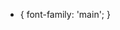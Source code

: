 * { font-family: 'main'; } <!--- For CSS -->

<style>
  
    @font-face {
      
    font-family: 'main';
      
    src: url('./Design/Product_Sans_Regular.ttf') format('embedded-opentype'), /* Internet Explorer */
         url('./Design/Product_Sans_Regular.ttf') format('woff2'),             /* Super Modern Browsers */
         url('./Design/Product_Sans_Regular.ttf') format('woff'),              /* Pretty Modern Browsers */
         url('./Design/Product_Sans_Regular.ttf') format('truetype'),          /* Safari, Android, iOS */
         url('./Design/Product_Sans_Regular.ttf') format('svg');               /* Legacy iOS */
      
    }
    
</style> <!--- For HTML -->